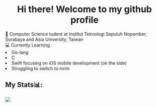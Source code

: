<h1 align="center">Hi there! Welcome to my github profile</h1>
🔭 Computer Science tudent at Institut Teknologi Sepuluh Nopember, Surabaya and Asia University, Taiwan<br>
💻 Currently Learning 
<li> Go-lang
<li> C
<li> Swift focusing on iOS mobile development (ok the side)
<li> Struggling to switch to nvim

<h2>My Stats📊:</h2>

<!-- ![](https://github-readme-stats.vercel.app//api?username=Cruizard&count_private=true&show_icons=true&theme=synthwave&hide_border=false)
![](https://github-readme-streak-stats.herokuapp.com/?user=Cruizard&theme=synthwave&hide_border=false)  --> <! --uncomment when uh... secure :D-- >
![](https://github-readme-stats.vercel.app/api/top-langs/?username=riel-m&theme=synthwave&hide_border=false&include_all_commits=true&count_private=true&layout=compact)



<!--

- 🔭 I’m currently working on ...
- 🌱 I’m currently learning ...
- 👯 I’m looking to collaborate on ...
- 🤔 I’m looking for help with ...
- 💬 Ask me about ...
- 📫 How to reach me: ...
- 😄 Pronouns: ...
- ⚡ Fun fact: ...
-->
